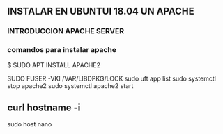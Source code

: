 ## INSTALAR EN UBUNTUI 18.04 UN APACHE 

### INTRODUCCION APACHE SERVER 
### comandos para instalar apache
$ SUDO APT INSTALL APACHE2

SUDO FUSER -VKI /VAR/LIBDPKG/LOCK
sudo uft app list 
sudo systemctl stop apache2 
sudo systemctl apache2 start 

 curl 
 hostname -i
 ----------------------------
 sudo host nano

